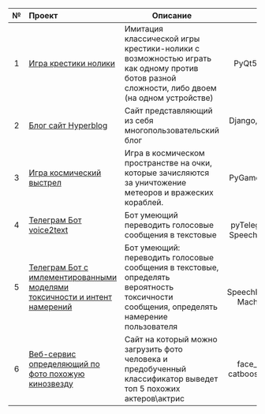 |№   | Проект        | Описание      | Теги          |
|:--:|:------------- |---------------| -------------:|
| 1  | [Игра крестики нолики](https://github.com/BigNotOnlyData/Python-projects/tree/main/Game-Tic-Tac-Toe)                                                      | Имитация классической игры крестики-нолики с возможностью играть как одному против ботов разной сложности, либо двоем (на одном устройстве)   | PyQt5, Минимакс  |
| 2  | [Блог сайт Hyperblog](https://github.com/BigNotOnlyData/Python-projects/tree/main/Hyperblog)                                                              | Сайт представляющий из себя многопользовательский блог                                                                                        | Django, блог-сайт, HTML, CSS |
| 3  | [Игра космический выстрел](https://github.com/BigNotOnlyData/Python-projects/tree/main/Space-shot)                                                        | Игра в космическом пространстве на очки, которые зачисляются за уничтожение метеоров и вражеских кораблей.                                    | PyGame, 2D шутер |
| 4  | [Телеграм Бот voice2text](https://github.com/BigNotOnlyData/Python-projects/tree/main/TG-Bot-voice-to-text)                                               | Бот умеющий переводить голосовые сообщения в текстовые                                                                                        | Телеграм, pyTelegramBotAPI, SpeechRecognition |
| 5  | [Телеграм Бот c имлементированными моделями токсичности и интент намерений](https://github.com/BigNotOnlyData/Python-projects/tree/main/TG-Bot-GentliBot) | Бот умеющий: переводить голосовые сообщения в текстовые, определять вероятность токсичности сообщения, определять намерение пользователя      | Телеграм, Aiogram, SpeechRecognition, Machine learning|
| 6  | [Веб-сервис определяющий по фото похожую кинозвезду](https://github.com/BigNotOnlyData/Python-projects/tree/main/Celebrity-classification)                | Сайт на который можно загрузить фото человека и предобученный классификатор выведет топ 5 похожих актеров\актрис                              | Flask, face_recognition, catboost, Selenium, Bootstrap5|
